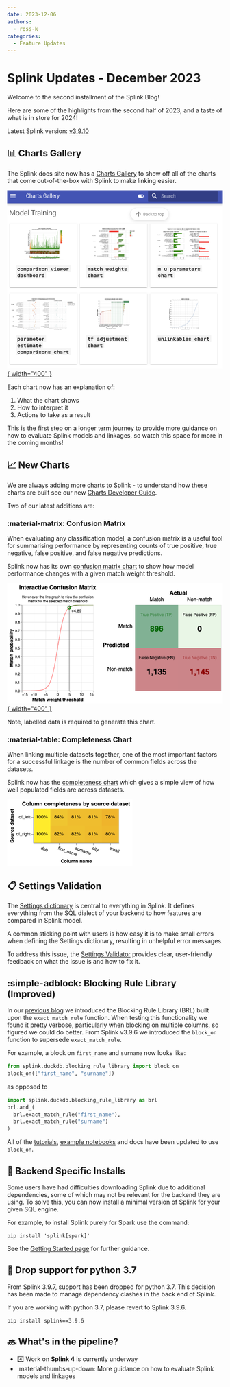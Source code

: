 ```yaml
---
date: 2023-12-06
authors:
  - ross-k
categories:
  - Feature Updates
---
```


# Splink Updates - December 2023

Welcome to the second installment of the Splink Blog!

Here are some of the highlights from the second half of 2023, and a taste of what is in store for 2024!

<!-- more -->

Latest Splink version: [v3.9.10](https://github.com/moj-analytical-services/splink/releases/tag/v3.9.10)

## :bar_chart: Charts Gallery

The Splink docs site now has a [Charts Gallery](../../charts/index.md) to show off all of the charts that come out-of-the-box with Splink to make linking easier.

[![](../posts/img/charts_gallery.png){ width="400" }](../../charts/index.md)

Each chart now has an explanation of:

1. What the chart shows
2. How to interpret it
3. Actions to take as a result

This is the first step on a longer term journey to provide more guidance on how to evaluate Splink models and linkages, so watch this space for more in the coming months!

## :chart_with_upwards_trend: New Charts

We are always adding more charts to Splink - to understand how these charts are built see our new [Charts Developer Guide](../../dev_guides/charts/understanding_and_editing_charts.md).

Two of our latest additions are:

### :material-matrix: Confusion Matrix

When evaluating any classification model, a confusion matrix is a useful tool for summarising performance by representing counts of true positive, true negative, false positive, and false negative predictions.

Splink now has its own [confusion matrix chart](../../charts/threshold_selection_tool_from_labels_table.ipynb) to show how model performance changes with a given match weight threshold.

[![](./img/confusion_matrix.png){ width="400" }](../../charts/threshold_selection_tool_from_labels_table.ipynb)

Note, labelled data is required to generate this chart.

### :material-table: Completeness Chart

When linking multiple datasets together, one of the most important factors for a successful linkage is the number of common fields across the datasets.

Splink now has the [completeness chart](../../charts/completeness_chart.ipynb) which gives a simple view of how well populated fields are across datasets.

[![](./img/completeness_chart.png)](../../charts/completeness_chart.ipynb)


## :clipboard: Settings Validation

The [Settings dictionary](../../api_docs/settings_dict_guide.md) is central to everything in Splink. It defines everything from the SQL dialect of your backend to how features are compared in Splink model.

A common sticking point with users is how easy it is to make small errors when defining the Settings dictionary, resulting in unhelpful error messages.

To address this issue, the [Settings Validator](../../dev_guides/settings_validation/settings_validation_overview.md) provides clear, user-friendly feedback on what the issue is and how to fix it.


## :simple-adblock: Blocking Rule Library (Improved)

In our [previous blog](../posts/2023-12-06-feature_update.md#no_entry_sign-drop-support-for-python-37) we introduced the Blocking Rule Library (BRL) built upon the `exact_match_rule` function. When testing this functionality we found it pretty verbose, particularly when blocking on multiple columns, so figured we could do better. From Splink v3.9.6 we introduced the `block_on` function to supersede `exact_match_rule`.

For example, a block on `first_name` and `surname` now looks like:

```py
from splink.duckdb.blocking_rule_library import block_on
block_on(["first_name", "surname"])
```

as opposed to

```py
import splink.duckdb.blocking_rule_library as brl
brl.and_(
  brl.exact_match_rule("first_name"),
  brl.exact_match_rule("surname")
)
```

All of the [tutorials](../../demos/tutorials/03_Blocking.ipynb), [example notebooks](../../demos/examples/examples_index.md) and docs have been updated to use `block_on`.

## :electric_plug: Backend Specific Installs

Some users have had difficulties downloading Splink due to additional dependencies, some of which may not be relevant for the backend they are using. To solve this, you can now install a minimal version of Splink for your given SQL engine.

For example, to install Splink purely for Spark use the command:

```bsh
pip install 'splink[spark]'
```

See the [Getting Started page](../../getting_started.md#backend-specific-installs) for further guidance.

## :no_entry_sign: Drop support for python 3.7

From Splink 3.9.7, support has been dropped for python 3.7. This decision has been made to manage dependency clashes in the back end of Splink.

If you are working with python 3.7, please revert to Splink 3.9.6.

```bsh
pip install splink==3.9.6
```

## :soon: What's in the pipeline?

* :four:   Work on **Splink 4** is currently underway
* :material-thumbs-up-down:   More guidance on how to evaluate Splink models and linkages




